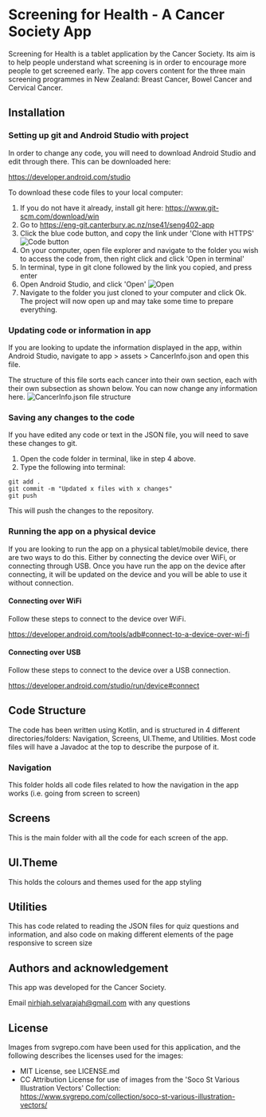 # Screening for Health - A Cancer Society App


Screening for Health is a tablet application by the Cancer Society. Its aim is to help people understand what screening is in order to encourage more people to get screened early. The app covers content for the three main screening programmes in New Zealand: Breast Cancer, Bowel Cancer and Cervical Cancer.


## Installation

### Setting up git and Android Studio with project

In order to change any code, you will need to download Android Studio and edit through there. This can be downloaded here: 

https://developer.android.com/studio


To download these code files to your local computer:

1. If you do not have it already, install git here: https://www.git-scm.com/download/win
2. Go to https://eng-git.canterbury.ac.nz/nse41/seng402-app
3. Click the blue code button, and copy the link under 'Clone with HTTPS' ![Code button](image.png)
4. On your computer, open file explorer and navigate to the folder you wish to access the code from, then right click and click 'Open in terminal'
5. In terminal, type in git clone followed by the link you copied, and press enter
6. Open Android Studio, and click 'Open'
![Open](image-1.png)
7. Navigate to the folder you just cloned to your computer and click Ok. The project will now open up and may take some time to prepare everything.

### Updating code or information in app

If you are looking to update the information displayed in the app, within Android Studio, navigate to app > assets > CancerInfo.json and open this file.

The structure of this file sorts each cancer into their own section, each with their own subsection as shown below. You can now change any information here.
![CancerInfo.json file structure](image-2.png)


### Saving any changes to the code

If you have edited any code or text in the JSON file, you will need to save these changes to git. 

1. Open the code folder in terminal, like in step 4 above. 
2. Type the following into terminal:
```
git add .
git commit -m "Updated x files with x changes" 
git push
```

This will push the changes to the repository. 


### Running the app on a physical device

If you are looking to run the app on a physical tablet/mobile device, there are two ways to do this. Either by connecting the device over WiFi, or connecting through USB. Once you have run the app on the device after connecting, it will be updated on the device and you will be able to use it without connection.

#### Connecting over WiFi

Follow these steps to connect to the device over WiFi.

https://developer.android.com/tools/adb#connect-to-a-device-over-wi-fi

#### Connecting over USB

Follow these steps to connect to the device over a USB connection.

https://developer.android.com/studio/run/device#connect


## Code Structure

The code has been written using Kotlin, and is structured in 4 different directories/folders: Navigation, Screens, UI.Theme, and Utilities. Most code files will have a Javadoc at the top to describe the purpose of it. 

### Navigation

This folder holds all code files related to how the navigation in the app works (i.e. going from screen to screen)

## Screens

This is the main folder with all the code for each screen of the app.

## UI.Theme

This holds the colours and themes used for the app styling

## Utilities

This has code related to reading the JSON files for quiz questions and information, and also code on making different elements of the page responsive to screen size


## Authors and acknowledgement

This app was developed for the Cancer Society.

Email nirhjah.selvarajah@gmail.com with any questions

## License

Images from svgrepo.com have been used for this application, and the following describes the licenses used for the images:
- MIT License, see LICENSE.md
- CC Attribution License for use of images from the 'Soco St Various Illustration Vectors' Collection: https://www.svgrepo.com/collection/soco-st-various-illustration-vectors/

